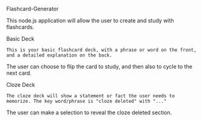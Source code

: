 
Flashcard-Generator

 This node.js application will allow the user to create and study with flashcards.

Basic Deck

	This is your basic flashcard deck, with a phrase or word on the front, and a detailed explanation on the back.
The user can choose to flip the card to study, and then also to cycle to the next card.

Cloze Deck

	The cloze deck will show a statement or fact the user needs to memorize. The key word/phrase is "cloze deleted" with "..."
The user can make a selection to reveal the cloze deleted section.
